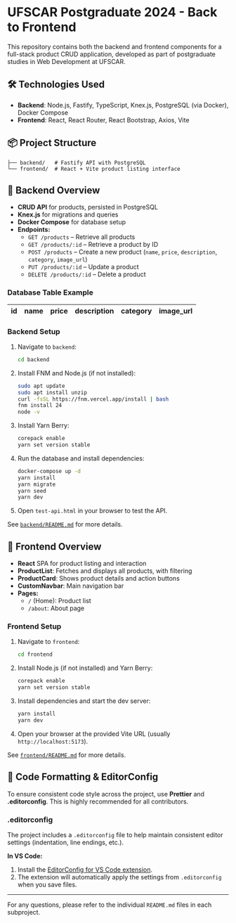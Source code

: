 # UFSCAR Postgraduate 2024 - Back to Frontend

This repository contains both the backend and frontend components for a full-stack product CRUD application, developed as part of postgraduate studies in Web Development at UFSCAR.

## 🛠 Technologies Used

-   **Backend**: Node.js, Fastify, TypeScript, Knex.js, PostgreSQL (via Docker), Docker Compose
-   **Frontend**: React, React Router, React Bootstrap, Axios, Vite

## 📦 Project Structure

```
├── backend/   # Fastify API with PostgreSQL
└── frontend/  # React + Vite product listing interface
```

## 🚀 Backend Overview

-   **CRUD API** for products, persisted in PostgreSQL
-   **Knex.js** for migrations and queries
-   **Docker Compose** for database setup
-   **Endpoints:**
    -   `GET /products` – Retrieve all products
    -   `GET /products/:id` – Retrieve a product by ID
    -   `POST /products` – Create a new product (`name`, `price`, `description`, `category`, `image_url`)
    -   `PUT /products/:id` – Update a product
    -   `DELETE /products/:id` – Delete a product

### Database Table Example

| id  | name | price | description | category | image_url |
| --- | ---- | ----- | ----------- | -------- | --------- |

### Backend Setup

1. Navigate to `backend`:
    ```bash
    cd backend
    ```
2. Install FNM and Node.js (if not installed):
    ```bash
    sudo apt update
    sudo apt install unzip
    curl -fsSL https://fnm.vercel.app/install | bash
    fnm install 24
    node -v
    ```
3. Install Yarn Berry:
    ```bash
    corepack enable
    yarn set version stable
    ```
4. Run the database and install dependencies:
    ```bash
    docker-compose up -d
    yarn install
    yarn migrate
    yarn seed
    yarn dev
    ```
5. Open `test-api.html` in your browser to test the API.

See [`backend/README.md`](backend/README.md) for more details.

## 🚀 Frontend Overview

-   **React** SPA for product listing and interaction
-   **ProductList**: Fetches and displays all products, with filtering
-   **ProductCard**: Shows product details and action buttons
-   **CustomNavbar**: Main navigation bar
-   **Pages:**
    -   `/` (Home): Product list
    -   `/about`: About page

### Frontend Setup

1. Navigate to `frontend`:
    ```bash
    cd frontend
    ```
2. Install Node.js (if not installed) and Yarn Berry:
    ```bash
    corepack enable
    yarn set version stable
    ```
3. Install dependencies and start the dev server:
    ```bash
    yarn install
    yarn dev
    ```
4. Open your browser at the provided Vite URL (usually `http://localhost:5173`).

See [`frontend/README.md`](frontend/README.md) for more details.

## 🧹 Code Formatting & EditorConfig

To ensure consistent code style across the project, use **Prettier** and **.editorconfig**. This is highly recommended for all contributors.

### .editorconfig

The project includes a `.editorconfig` file to help maintain consistent editor settings (indentation, line endings, etc.).

**In VS Code:**

1. Install the [EditorConfig for VS Code extension](https://marketplace.visualstudio.com/items?itemName=EditorConfig.EditorConfig).
2. The extension will automatically apply the settings from `.editorconfig` when you save files.

---

For any questions, please refer to the individual `README.md` files in each subproject.
